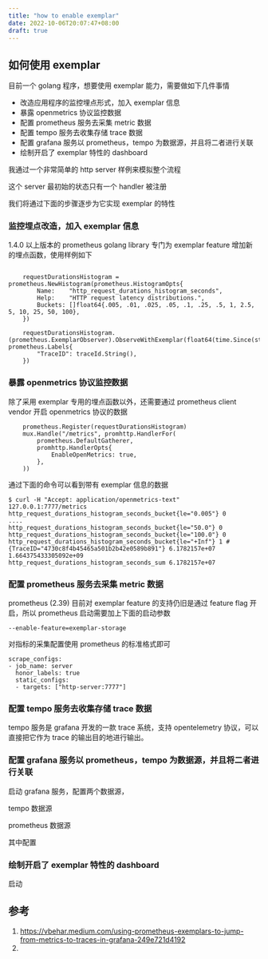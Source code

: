 ```yaml
---
title: "how to enable exemplar"
date: 2022-10-06T20:07:47+08:00
draft: true
---
```



## 如何使用 exemplar

目前一个 golang 程序，想要使用 exemplar 能力，需要做如下几件事情

- 改造应用程序的监控埋点形式，加入 exemplar 信息
- 暴露 openmetrics 协议监控数据 
- 配置 prometheus 服务去采集 metric 数据
- 配置 tempo 服务去收集存储 trace 数据
- 配置 grafana 服务以 prometheus，tempo 为数据源，并且将二者进行关联
- 绘制开启了 exemplar 特性的 dashboard

我通过一个非常简单的 http server 样例来模拟整个流程

这个 server 最初始的状态只有一个 handler 被注册

我们将通过下面的步骤逐步为它实现 exemplar 的特性

### 监控埋点改造，加入 exemplar 信息

1.4.0 以上版本的 prometheus golang library 专门为 exemplar feature 增加新的埋点函数，使用样例如下

```golang

	requestDurationsHistogram = prometheus.NewHistogram(prometheus.HistogramOpts{
		Name:    "http_request_durations_histogram_seconds",
		Help:    "HTTP request latency distributions.",
		Buckets: []float64{.005, .01, .025, .05, .1, .25, .5, 1, 2.5, 5, 10, 25, 50, 100},
	})

    requestDurationsHistogram.(prometheus.ExemplarObserver).ObserveWithExemplar(float64(time.Since(starttime)), prometheus.Labels{
        "TraceID": traceId.String(),
    })

```

### 暴露 openmetrics 协议监控数据 

除了采用 exemplar 专用的埋点函数以外，还需要通过 prometheus client vendor 开启 openmetrics 协议的数据

```golang
	prometheus.Register(requestDurationsHistogram)
	mux.Handle("/metrics", promhttp.HandlerFor(
		prometheus.DefaultGatherer,
		promhttp.HandlerOpts{
			EnableOpenMetrics: true,
		},
	))
```

通过下面的命令可以看到带有 exemplar 信息的数据

```shell
$ curl -H "Accept: application/openmetrics-text" 127.0.0.1:7777/metrics
http_request_durations_histogram_seconds_bucket{le="0.005"} 0
....
http_request_durations_histogram_seconds_bucket{le="50.0"} 0
http_request_durations_histogram_seconds_bucket{le="100.0"} 0
http_request_durations_histogram_seconds_bucket{le="+Inf"} 1 # {TraceID="4730c8f4b45465a501b2b42e0589b891"} 6.1782157e+07 1.664375433305092e+09
http_request_durations_histogram_seconds_sum 6.1782157e+07
```

### 配置 prometheus 服务去采集 metric 数据

prometheus (2.39) 目前对 exemplar feature 的支持仍旧是通过 feature flag 开启，所以 prometheus 启动需要加上下面的启动参数

```shell
--enable-feature=exemplar-storage
```

对指标的采集配置使用 prometheus 的标准格式即可

```
scrape_configs:
- job_name: server
  honor_labels: true
  static_configs:
  - targets: ["http-server:7777"]
```

### 配置 tempo 服务去收集存储 trace 数据

tempo 服务是 grafana 开发的一款 trace 系统，支持 opentelemetry 协议，可以直接把它作为 trace 的输出目的地进行输出。

### 配置 grafana 服务以 prometheus，tempo 为数据源，并且将二者进行关联

启动 grafana 服务，配置两个数据源，

tempo 数据源

prometheus 数据源

其中配置

### 绘制开启了 exemplar 特性的 dashboard

启动

## 参考
1. https://vbehar.medium.com/using-prometheus-exemplars-to-jump-from-metrics-to-traces-in-grafana-249e721d4192
2. 
